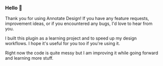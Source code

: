 ### Hello 👋

Thank you for using Annotate Design! If you have any feature requests, improvement ideas, or if you encountered any bugs, I'd love to hear from you.

I built this plugin as a learning project and to speed up my design workflows. I hope it's useful for you too if you're using it.

Right now the code is quite messy but I am improving it while going forward and learning more stuff.
